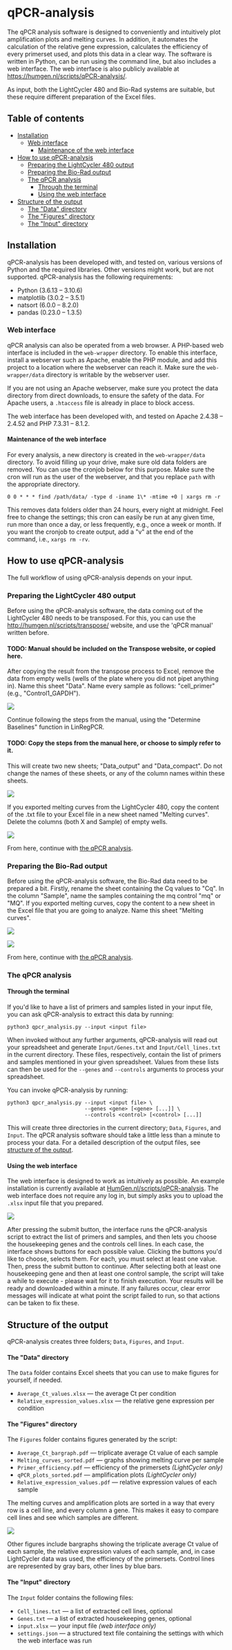 # qPCR-analysis

The qPCR analysis software is designed to conveniently and intuitively plot
 amplification plots and melting curves.
In addition, it automates the calculation of the relative gene expression,
 calculates the efficiency of every primerset used,
 and plots this data in a clear way.
The software is written in Python, can be run using the command line,
 but also includes a web interface.
The web interface is also publicly available at
 https://humgen.nl/scripts/qPCR-analysis/. 

As input, both the LightCycler 480 and Bio-Rad systems are suitable,
 but these require different preparation of the Excel files.



## Table of contents
- [Installation](#installation)  
  - [Web interface](#web-interface)
    - [Maintenance of the web interface](#maintenance-of-the-web-interface)
- [How to use qPCR-analysis](#how-to-use-qpcr-analysis)
  - [Preparing the LightCycler 480 output](#preparing-the-lightcycler-480-output)
  - [Preparing the Bio-Rad output](#preparing-the-bio-rad-output)
  - [The qPCR analysis](#the-qpcr-analysis)
    - [Through the terminal](#through-the-terminal)
    - [Using the web interface](#using-the-web-interface)
- [Structure of the output](#structure-of-the-output) 
  - [The "Data" directory](#the-data-directory)
  - [The "Figures" directory](#the-figures-directory)
  - [The "Input" directory](#the-input-directory)



## Installation

qPCR-analysis has been developed with, and tested on, various versions of Python
 and the required libraries.
Other versions might work, but are not supported.
qPCR-analysis has the following requirements:
- Python (3.6.13 – 3.10.6)
- matplotlib (3.0.2 – 3.5.1)
- natsort (6.0.0 – 8.2.0)
- pandas (0.23.0 – 1.3.5)



### Web interface

qPCR analysis can also be operated from a web browser.
A PHP-based web interface is included in the `web-wrapper` directory.
To enable this interface, install a webserver such as Apache, enable the PHP
 module, and add this project to a location where the webserver can reach it.
Make sure the `web-wrapper/data` directory is writable by the webserver user.

If you are not using an Apache webserver, make sure you protect the
 data directory from direct downloads, to ensure the safety of the data.
For Apache users, a `.htaccess` file is already in place to block access.

The web interface has been developed with, and tested on Apache 2.4.38 – 2.4.52
 and PHP 7.3.31 – 8.1.2.


#### Maintenance of the web interface

For every analysis, a new directory is created
 in the `web-wrapper/data` directory.
To avoid filling up your drive, make sure old data folders are removed.
You can use the cronjob below for this purpose.
Make sure the cron will run as the user of the webserver,
 and that you replace `path` with the appropriate directory.

```
0 0 * * * find /path/data/ -type d -iname 1\* -mtime +0 | xargs rm -r
```

This removes data folders older than 24 hours, every night at midnight.
Feel free to change the settings; this cron can easily be run at any given time,
 run more than once a day, or less frequently, e.g., once a week or month.
If you want the cronjob to create output, add a "v" at the end of the command,
 i.e., `xargs rm -rv`.



## How to use qPCR-analysis

The full workflow of using qPCR-analysis depends on your input.



### Preparing the LightCycler 480 output

Before using the qPCR-analysis software,
 the data coming out of the LightCycler 480 needs to be transposed.
For this, you can use the http://humgen.nl/scripts/transpose/ website,
 and use the 'qPCR manual' written before.
#### TODO: Manual should be included on the Transpose website, or copied here.
After copying the result from the transpose process to Excel, remove the data
 from empty wells (wells of the plate where you did not pipet anything in).
Name this sheet "Data".
Name every sample as follows: "cell_primer" (e.g., "Control1_GAPDH").

![](doc-images/LinReg_Data.png)

Continue following the steps from the manual,
 using the "Determine Baselines" function in LinRegPCR.
#### TODO: Copy the steps from the manual here, or choose to simply refer to it.
This will create two new sheets; "Data_output" and "Data_compact".
Do not change the names of these sheets,
 or any of the column names within these sheets.

![](doc-images/LinReg_Data_compact.png)

If you exported melting curves from the LightCycler 480, copy the content
 of the .txt file to your Excel file in a new sheet named "Melting curves".
Delete the columns (both X and Sample) of empty wells.

![](doc-images/LinReg_melting_curves.png)

From here, continue with [the qPCR analysis](#the-qpcr-analysis).



### Preparing the Bio-Rad output

Before using the qPCR-analysis software,
 the Bio-Rad data need to be prepared a bit.
Firstly, rename the sheet containing the Cq values to "Cq".
In the column "Sample", name the samples containing the mq control "mq" or "MQ".
If you exported melting curves, copy the content to a new sheet
 in the Excel file that you are going to analyze.
Name this sheet "Melting curves".

![](doc-images/BioRad_Cq.png)

![](doc-images/BioRad_melting_curves.png) 

From here, continue with [the qPCR analysis](#the-qpcr-analysis).



### The qPCR analysis

#### Through the terminal

If you'd like to have a list of primers and samples listed in your input file,
 you can ask qPCR-analysis to extract this data by running:

```
python3 qpcr_analysis.py --input <input file>
```

When invoked without any further arguments, qPCR-analysis will read out your
 spreadsheet and generate `Input/Genes.txt` and `Input/Cell_lines.txt` in the
 current directory.
These files, respectively, contain the list of primers and samples mentioned in
 your given spreadsheet.
Values from these lists can then be used for the `--genes` and `--controls`
 arguments to process your spreadsheet.

You can invoke qPCR-analysis by running:

```
python3 qpcr_analysis.py --input <input file> \
                         --genes <gene> [<gene> [...]] \
                         --controls <control> [<control> [...]] 
```

This will create three directories in the current directory;
 `Data`, `Figures`, and `Input`.
The qPCR analysis software should take a little less
 than a minute to process your data.
For a detailed description of the output files,
 see [structure of the output](#structure-of-the-output).


#### Using the web interface

The web interface is designed to work as intuitively as possible.
An example installation is currently available at
 [HumGen.nl/scripts/qPCR-analysis](https://humgen.nl/scripts/qPCR-analysis/).
The web interface does not require any log in, but simply asks you
 to upload the `.xlsx` input file that you prepared.

![](doc-images/qPCR_web_interface.png)

After pressing the submit button, the interface runs the qPCR-analysis script to
 extract the list of primers and samples, and then lets you choose the
 housekeeping genes and the controls cell lines.
In each case, the interface shows buttons for each possible value.
Clicking the buttons you'd like to choose, selects them.
For each, you must select at least one value.
Then, press the submit button to continue.
After selecting both at least one housekeeping gene and then at least one
 control sample, the script will take a while to execute - please wait for it
 to finish execution.
Your results will be ready and downloaded within a minute.
If any failures occur, clear error messages will indicate at what point the
 script failed to run, so that actions can be taken to fix these.



## Structure of the output

qPCR-analysis creates three folders; `Data`, `Figures`, and `Input`.


#### The "Data" directory

The `Data` folder contains Excel sheets that you can use
 to make figures for yourself, if needed.
- `Average_Ct_values.xlsx` — the average Ct per condition
- `Relative_expression_values.xlsx` — the relative gene expression per condition


#### The "Figures" directory

The `Figures` folder contains figures generated by the script:
- `Average_Ct_bargraph.pdf` — triplicate average Ct value of each sample
- `Melting_curves_sorted.pdf` — graphs showing melting curve per sample
- `Primer_efficiency.pdf` — efficiency of the primersets *(LightCycler only)*
- `qPCR_plots_sorted.pdf` — amplification plots *(LightCycler only)*
- `Relative_expression_values.pdf` — relative expression values of each sample

The melting curves and amplification plots are sorted in a way that every
 row is a cell line, and every column a gene.
This makes it easy to compare cell lines and see which samples are different.

![](doc-images/amplification_curves.png)

Other figures include bargraphs showing the triplicate average
Ct value of each sample, the relative expression values of each sample,
 and, in case LightCycler data was used, the efficiency of the primersets.
Control lines are represented by gray bars, other lines by blue bars.


#### The "Input" directory

The `Input` folder contains the following files:
- `Cell_lines.txt` — a list of extracted cell lines, optional
- `Genes.txt` — a list of extracted housekeeping genes, optional
- `input.xlsx` — your input file *(web interface only)*
- `settings.json` — a structured text file containing the settings
   with which the web interface was run

[comment]: # (pandoc README.md -f gfm -V geometry:a4paper -V geometry:margin=2cm -V fontsize=12pt -V mainfont="Myriad Pro Light" --pdf-engine=xelatex -o README.pdf)
